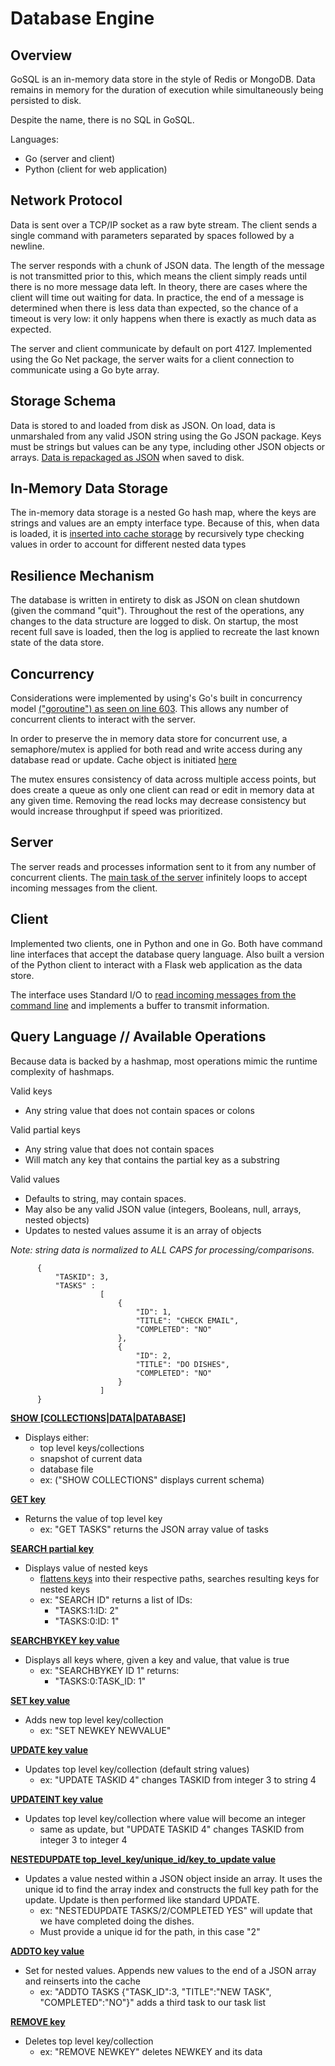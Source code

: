 Database Engine
=====================

Overview
-------------
GoSQL is an in-memory data store in the style of Redis or MongoDB. Data remains in memory for the duration of execution while simultaneously being persisted to disk.
 
Despite the name, there is no SQL in GoSQL.

Languages:
* Go (server and client)
* Python (client for web application)

Network Protocol
------------------------
Data is sent over a TCP/IP socket as a raw byte stream. The client sends a single command with parameters separated by spaces followed by a newline.

The server responds with a chunk of JSON data. The length of the message is not transmitted prior to this, which means the client simply reads until there is no more message data left. In theory, there are cases where the client will time out waiting for data. In practice, the end of a message is determined when there is less data than expected, so the chance of a timeout is very low: it only happens when there is exactly as much data as expected.

The server and client communicate by default on port 4127. Implemented using the Go Net package, the server waits for a client connection to communicate using a Go byte array.

Storage Schema
------------------------

Data is stored to and loaded from disk as JSON. On load, data is unmarshaled from any valid JSON string using the Go JSON package. Keys must be strings but values can be any type, including other JSON objects or arrays. [Data is repackaged as JSON](https://github.com/robinske/db_engine/blob/master/server.go#L418) when saved to disk.

In-Memory Data Storage
-----------------------------------

The in-memory data storage is a nested Go hash map, where the keys are strings and values are an empty interface type. Because of this, when data is loaded, it is [inserted into cache storage](https://github.com/robinske/db_engine/blob/master/server.go#L327) by recursively type checking values in order to account for different nested data types

Resilience Mechanism
-------------------------------

The database is written in entirety to disk as JSON on clean shutdown (given the command "quit"). Throughout the rest of the operations, any changes to the data structure are logged to disk. On startup, the most recent full save is loaded, then the log is applied to recreate the last known state of the data store. 

Concurrency
------------------

Considerations were implemented by using's Go's built in concurrency model [("goroutine") as seen on line 603](https://github.com/robinske/db_engine/blob/master/server.go#L603). This allows any number of concurrent clients to interact with the server.

In order to preserve the in memory data store for concurrent use, a semaphore/mutex is applied for both read and write access during any database read or update. Cache object is initiated [here](https://github.com/robinske/db_engine/blob/master/server.go#L17)

The mutex ensures consistency of data across multiple access points, but does create a queue as only one client can read or edit in memory data at any given time. Removing the read locks may decrease consistency but would increase throughput if speed was prioritized.

Server
---------

The server reads and processes information sent to it from any number of concurrent clients. The [main task of the server](https://github.com/robinske/db_engine/blob/master/server.go#L596) infinitely loops to accept incoming messages from the client.

Client
--------

Implemented two clients, one in Python and one in Go. Both have command line interfaces that accept the database query language. Also built a version of the Python client to interact with a Flask web application as the data store.

The interface uses Standard I/O to [read incoming messages from the command line](https://github.com/robinske/db_engine/blob/master/client.go#L70) and implements a buffer to transmit information.

Query Language // Available Operations
----------------------------------------------------------

Because data is backed by a hashmap, most operations mimic the runtime complexity of hashmaps.

Valid keys
* Any string value that does not contain spaces or colons

Valid partial keys
* Any string value that does not contain spaces
* Will match any key that contains the partial key as a substring

Valid values
* Defaults to string, may contain spaces. 
* May also be any valid JSON value (integers, Booleans, null, arrays, nested objects)
* Updates to nested values assume it is an array of objects

*Note: string data is normalized to ALL CAPS for processing/comparisons.*


		  {
		      "TASKID": 3,
		      "TASKS" : 
		                [
		                    {
		                        "ID": 1,
		                        "TITLE": "CHECK EMAIL",
		                        "COMPLETED": "NO"
		                    },
		                    {
		                        "ID": 2,
		                        "TITLE": "DO DISHES",
		                        "COMPLETED": "NO"
		                    }
		                ]
		  }


**[SHOW [COLLECTIONS|DATA|DATABASE]](https://github.com/robinske/db_engine/blob/master/server.go#L108)**
* Displays either:
	- top level keys/collections 
	- snapshot of current data
	- database file
	- ex: ("SHOW COLLECTIONS" displays current schema)

**[GET key](https://github.com/robinske/db_engine/blob/master/server.go#L135)**
* Returns the value of top level key
	- ex: "GET TASKS" returns the JSON array value of tasks

**[SEARCH partial key](https://github.com/robinske/db_engine/blob/master/server.go#L149)**
* Displays value of nested keys
	- [flattens keys](https://github.com/robinske/db_engine/blob/master/server.go#L387) into their respective paths, searches resulting keys for nested keys
	- ex: "SEARCH ID" returns a list of IDs:
		- "TASKS:1:ID: 2"
		- "TASKS:0:ID: 1"

**[SEARCHBYKEY key value](https://github.com/robinske/db_engine/blob/master/server.go#L169)**
* Displays all keys where, given a key and value, that value is true
	- ex: "SEARCHBYKEY ID 1" returns:
		- "TASKS:0:TASK_ID: 1"

**[SET key value](https://github.com/robinske/db_engine/blob/master/server.go#L198)**
* Adds new top level key/collection
	- ex: "SET NEWKEY NEWVALUE"

**[UPDATE key value](https://github.com/robinske/db_engine/blob/master/server.go#L212)**
* Updates top level key/collection (default string values)
	- ex: "UPDATE TASKID 4" changes TASKID from integer 3 to string 4

**[UPDATEINT key value](https://github.com/robinske/db_engine/blob/master/server.go#L225)**
* Updates top level key/collection where value will become an integer
	- same as update, but "UPDATE TASKID 4" changes TASKID from integer 3 to integer 4

**[NESTEDUPDATE top_level_key/unique_id/key_to_update value](https://github.com/robinske/db_engine/blob/master/server.go#L239)**
* Updates a value nested within a JSON object inside an array. It uses the unique id to find the array index and constructs the full key path for the update. Update is then performed like standard UPDATE.
	- ex: "NESTEDUPDATE TASKS/2/COMPLETED YES" will update that we have completed doing the dishes.
	- Must provide a unique id for the path, in this case "2"

**[ADDTO key value](https://github.com/robinske/db_engine/blob/master/server.go#L283)**
* Set for nested values. Appends new values to the end of a JSON array and reinserts into the cache
	- ex: "ADDTO TASKS {"TASK_ID":3, "TITLE":"NEW TASK", "COMPLETED":"NO"}" adds a third task to our task list

**[REMOVE key](https://github.com/robinske/db_engine/blob/master/server.go#L313)**
* Deletes top level key/collection
	- ex: "REMOVE NEWKEY" deletes NEWKEY and its data
